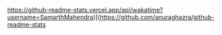 https://github-readme-stats.vercel.app/api/wakatime?username=SamarthMahendra)](https://github.com/anuraghazra/github-readme-stats
